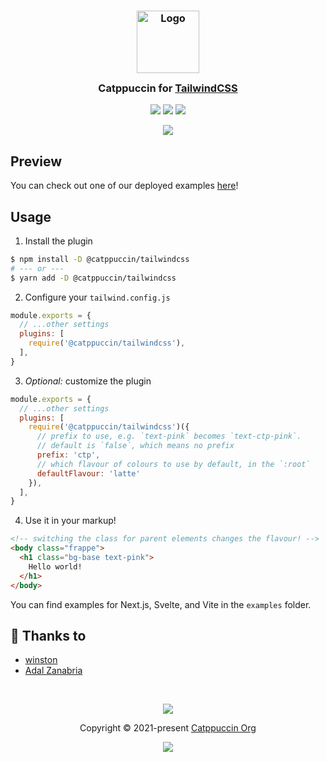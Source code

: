 <h3 align="center">
	<img src="https://raw.githubusercontent.com/catppuccin/catppuccin/main/assets/logos/exports/1544x1544_circle.png" width="100" alt="Logo"/><br/>
	<img src="https://raw.githubusercontent.com/catppuccin/catppuccin/dev/assets/misc/transparent.png" height="30" width="0px"/>
	Catppuccin for <a href="https://github.com/tailwindlabs/tailwindcss">TailwindCSS</a>
	<img src="https://raw.githubusercontent.com/catppuccin/catppuccin/dev/assets/misc/transparent.png" height="30" width="0px"/>
</h3>

<p align="center">
    <a href="https://github.com/catppuccin/tailwindcss/stargazers"><img src="https://img.shields.io/github/stars/catppuccin/tailwindcss?colorA=363a4f&colorB=b7bdf8&style=for-the-badge"></a>
    <a href="https://github.com/catppuccin/tailwindcss/issues"><img src="https://img.shields.io/github/issues/catppuccin/tailwindcss?colorA=363a4f&colorB=f5a97f&style=for-the-badge"></a>
    <a href="https://github.com/catppuccin/tailwindcss/contributors"><img src="https://img.shields.io/github/contributors/catppuccin/tailwindcss?colorA=363a4f&colorB=a6da95&style=for-the-badge"></a>
</p>

<p align="center">
  <img src="./assets/sample.png"/>
</p>

## Preview

You can check out one of our deployed examples [here](https://tailwindcss.catppuccin.com)!

## Usage

1. Install the plugin
```sh
$ npm install -D @catppuccin/tailwindcss
# --- or ---
$ yarn add -D @catppuccin/tailwindcss
```

2. Configure your `tailwind.config.js`
```js
module.exports = {
  // ...other settings
  plugins: [
    require('@catppuccin/tailwindcss'),
  ],
}
```

3. *Optional:* customize the plugin
```js
module.exports = {
  // ...other settings
  plugins: [
    require('@catppuccin/tailwindcss')({
      // prefix to use, e.g. `text-pink` becomes `text-ctp-pink`.
      // default is `false`, which means no prefix
      prefix: 'ctp',
      // which flavour of colours to use by default, in the `:root`
      defaultFlavour: 'latte'
    }),
  ],
}
```

4. Use it in your markup!
```html
<!-- switching the class for parent elements changes the flavour! -->
<body class="frappe">
  <h1 class="bg-base text-pink">
    Hello world!
  </h1>
</body>
```

You can find examples for Next.js, Svelte, and Vite in the `examples` folder.

## 💝 Thanks to

- [winston](https://github.com/nekowinston)
- [Adal Zanabria](https://github.com/AdalZanabria)

&nbsp;

<p align="center"><img src="https://raw.githubusercontent.com/catppuccin/catppuccin/dev/assets/footers/gray0_ctp_on_line.svg?sanitize=true" /></p>
<p align="center">Copyright &copy; 2021-present <a href="https://github.com/catppuccin" target="_blank">Catppuccin Org</a>
<p align="center"><a href="https://github.com/catppuccin/catppuccin/blob/main/LICENSE"><img src="https://img.shields.io/static/v1.svg?style=for-the-badge&label=License&message=MIT&logoColor=d9e0ee&colorA=363a4f&colorB=b7bdf8"/></a></p>
